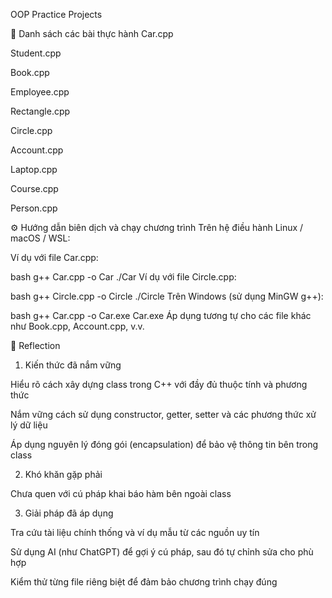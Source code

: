OOP Practice Projects


📂 Danh sách các bài thực hành
Car.cpp

Student.cpp

Book.cpp

Employee.cpp

Rectangle.cpp

Circle.cpp

Account.cpp

Laptop.cpp

Course.cpp

Person.cpp


⚙️ Hướng dẫn biên dịch và chạy chương trình
Trên hệ điều hành Linux / macOS / WSL:

Ví dụ với file Car.cpp:

bash
g++ Car.cpp -o Car
./Car
Ví dụ với file Circle.cpp:

bash
g++ Circle.cpp -o Circle
./Circle
Trên Windows (sử dụng MinGW g++):

bash
g++ Car.cpp -o Car.exe
Car.exe
Áp dụng tương tự cho các file khác như Book.cpp, Account.cpp, v.v.


📝 Reflection
1. Kiến thức đã nắm vững

Hiểu rõ cách xây dựng class trong C++ với đầy đủ thuộc tính và phương thức

Nắm vững cách sử dụng constructor, getter, setter và các phương thức xử lý dữ liệu

Áp dụng nguyên lý đóng gói (encapsulation) để bảo vệ thông tin bên trong class

2. Khó khăn gặp phải

Chưa quen với cú pháp khai báo hàm bên ngoài class

3. Giải pháp đã áp dụng

Tra cứu tài liệu chính thống và ví dụ mẫu từ các nguồn uy tín

Sử dụng AI (như ChatGPT) để gợi ý cú pháp, sau đó tự chỉnh sửa cho phù hợp

Kiểm thử từng file riêng biệt để đảm bảo chương trình chạy đúng
